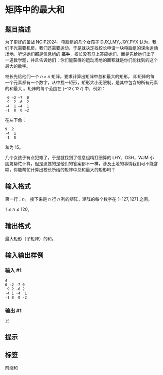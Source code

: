 # 矩阵中的最大和

## 题目描述

为了更好的备战 NOIP2024，电脑组的几个女孩子 DJX,LMY,JQY,PYX 认为，我们不光需要机房，我们还需要运动，于是就决定找校长申请一块电脑组的课余运动场地，听说她们都是信息组的 **高手**，校长没有马上答应她们，而是先给她们出了一道数学题，并且告诉她们：你们能获得的运动场地的面积就是你们能找到的这个最大的数字。

校长先给他们一个 $n \times n$ 矩阵。要求计算出矩阵中总和最大的矩形。
即矩阵的每一个元素都有一个数字，从中找一矩形，矩形大小无限制，是其中包含的所有元素的和最大 。矩阵的每个范围在 $[-127,127]$ 中，例如：

```plain
 0 –2 –7  0 
 9  2 –6  2
-4  1 –4  1 
-1  8  0 –2
```

在左下角：

```plain
9  2
-4  1
-1  8
```

和为 $15$。

几个女孩子有点犯难了，于是就找到了信息组精打细算的 LHY，DSH，WJM 小朋友帮忙计算，但是遗憾的是他们的答案都不一样，涉及土地的事情我们可不能含糊，你能帮忙计算出校长所给的矩阵中总和最大的矩形吗？


## 输入格式

第一行：$n$。
接下来是 $n$ 行 $n$ 列的矩阵，矩阵的每个数字在 $[-127,127]$ 之间。

$1 \leq n\le 120$。

## 输出格式

最大矩形（子矩阵）的和。

## 输入输出样例

### 输入 #1

```
4
0 -2 -7 0
 9 2 -6 2
-4 1 -4  1 
-1 8  0 -2
```

### 输出 #1

```
15
```

## 提示

## 标签
前缀和
